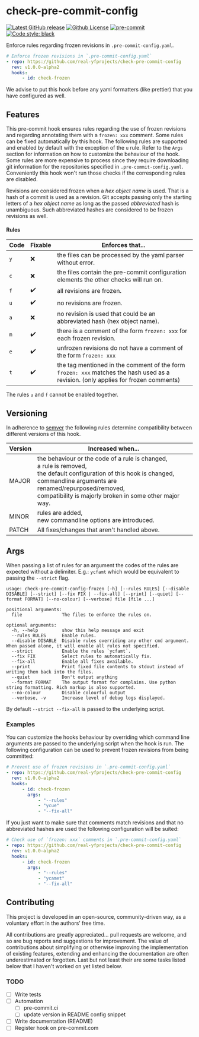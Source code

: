 # check-pre-commit-config

[![Latest GitHub release](https://img.shields.io/github/v/release/real-yfprojects/check-pre-commit-config)](https://github.com/real-yfprojects/check-pre-commit-config/releases)
[![Github License](https://img.shields.io/github/license/real-yfprojects/check-pre-commit-config-frozen?color=bd0000)](https://github.com/real-yfprojects/check-pre-commit-config-frozen/blob/master/LICENSE)
[![pre-commit](https://img.shields.io/badge/pre--commit-enabled-brightgreen?logo=pre-commit)](https://github.com/pre-commit/pre-commit)
[![Code style: black](https://img.shields.io/badge/code%20style-black-000000.svg)](https://github.com/psf/black)

Enforce rules regarding frozen revisions in `.pre-commit-config.yaml`.

```yaml
# Enforce frozen revisions in `.pre-commit-config.yaml`
- repo: https://github.com/real-yfprojects/check-pre-commit-config
  rev: v1.0.0-alpha2
  hooks:
      - id: check-frozen
```

We advise to put this hook before any yaml formatters (like prettier) that you have configured as well.

## Features

This pre-commit hook ensures rules regarding the use of frozen revisions and
regarding annotating them with a `frozen: xxx` comment.
Some rules can be fixed automatically by this hook.
The following rules are supported and enabled by default with the exception
of the `u` rule. Refer to the `Args` section for information on how to customize
the behaviour of the hook. Some rules are more expensive to process since they require downloading git information for the repositories specified in `.pre-commit-config.yaml`. Conveniently this hook won't run those checks if the corresponding rules are disabled.

Revisions are considered frozen when a _hex object name_ is used. That is a hash of a commit is used as a revision. Git accepts passing only the starting letters of a _hex object name_ as long as the passed _abbreviated_ hash is unambiguous. Such abbreviated hashes are considered to be frozen revisions as well.

#### Rules

<!-- For some reason github improperly displays the ✅ without colour -->

| Code | Fixable            | Enforces that...                                                                                                                   |
| ---- | ------------------ | ---------------------------------------------------------------------------------------------------------------------------------- |
| `y`  | ❌                 | the files can be processed by the yaml parser without error.                                                                       |
| `c`  | ❌                 | the files contain the pre-commit configuration elements the other checks will run on.                                              |
| `f`  | :heavy_check_mark: | all revisions are frozen.                                                                                                          |
| `u`  | :heavy_check_mark: | no revisions are frozen.                                                                                                           |
| `a`  | ❌                 | no revision is used that could be an abbreviated hash (hex object name).                                                           |
| `m`  | :heavy_check_mark: | there is a comment of the form `frozen: xxx` for each frozen revision.                                                             |
| `e`  | :heavy_check_mark: | unfrozen revisions do not have a comment of the form `frozen: xxx`                                                                 |
| `t`  | :heavy_check_mark: | the tag mentioned in the comment of the form `frozen: xxx` matches the hash used as a revision. (only applies for frozen comments) |

The rules `u` and `f` cannot be enabled together.

## Versioning

In adherence to [semver](https://semver.org/) the following rules determine compatibility between different versions of this hook.

| Version | Increased when...                                                                                                                                                                                                                                          |
| ------- | ---------------------------------------------------------------------------------------------------------------------------------------------------------------------------------------------------------------------------------------------------------- |
| MAJOR   | the behaviour or the code of a rule is changed, </br> a rule is removed, <br> the default configuration of this hook is changed, <br> commandline arguments are renamed/repurposed/removed, </br> compatibility is majorly broken in some other major way. |
| MINOR   | rules are added, </br> new commandline options are introduced.                                                                                                                                                                                             |
| PATCH   | All fixes/changes that aren't handled above.                                                                                                                                                                                                               |

## Args

When passing a list of rules for an argument the codes of the rules are expected without a delimiter. E.g.: `ycfamt` which would be equivalent to passing the `--strict` flag.

```
usage: check-pre-commit-config-frozen [-h] [--rules RULES] [--disable DISABLE] [--strict] [--fix FIX | --fix-all] [--print] [--quiet] [--format FORMAT] [--no-colour] [--verbose] file [file ...]

positional arguments:
  file               The files to enforce the rules on.

optional arguments:
  -h, --help         show this help message and exit
  --rules RULES      Enable rules.
  --disable DISABLE  Disable rules overriding any other cmd argument. When passed alone, it will enable all rules not specified.
  --strict           Enable the rules `ycfamt`.
  --fix FIX          Select rules to automatically fix.
  --fix-all          Enable all fixes available.
  --print            Print fixed file contents to stdout instead of writing them back into the files.
  --quiet            Don't output anything
  --format FORMAT    The output format for complains. Use python string formatting. Rich markup is also supported.
  --no-colour        Disable colourful output
  --verbose, -v      Increase level of debug logs displayed.
```

By default `--strict --fix-all` is passed to the underlying script.

### Examples

You can customize the hooks behaviour by overriding which command line arguments
are passed to the underlying script when the hook is run. The following configuration can be used to prevent frozen revisions from being committed:

```yaml
# Prevent use of frozen revisions in `.pre-commit-config.yaml`
- repo: https://github.com/real-yfprojects/check-pre-commit-config
  rev: v1.0.0-alpha2
  hooks:
      - id: check-frozen
        args:
            - "--rules"
            - "ycue"
            - "--fix-all"
```

If you just want to make sure that comments match revisions and that no abbreviated hashes are used the following configuration will be suited:

```yaml
# Check use of `frozen: xxx` comments in `.pre-commit-config.yaml`
- repo: https://github.com/real-yfprojects/check-pre-commit-config
  rev: v1.0.0-alpha2
  hooks:
      - id: check-frozen
        args:
            - "--rules"
            - "ycamet"
            - "--fix-all"
```

## Contributing

This project is developed in an open-source, community-driven way, as a
voluntary effort in the authors’ free time.

All contributions are greatly appreciated… pull requests are welcome,
and so are bug reports and suggestions for improvement.
The value of contributions about simplifying or otherwise improving the implementation of existing features, extending and enhancing the documentation are often underestimated or forgotten. Last but not least their are some tasks listed below that I haven't worked on yet listed below.

### TODO

-   [ ] Write tests
-   [ ] Automation
    -   [ ] pre-commit.ci
    -   [ ] update version in README config snippet
-   [ ] Write documentation (README)
-   [ ] Register hook on pre-commit.com
